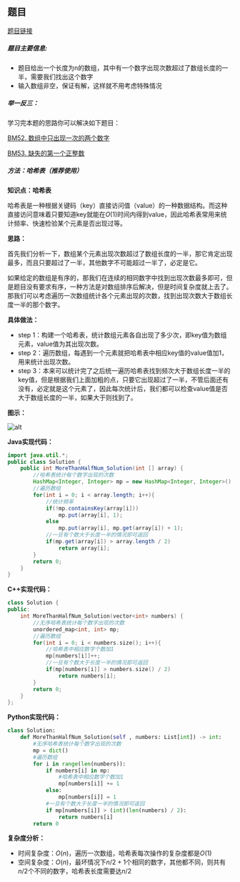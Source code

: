 ## 题目
[题目链接](https://www.nowcoder.com/practice/e8a1b01a2df14cb2b228b30ee6a92163?tpId=295&tqId=23271&sourceUrl=/exam/oj&channenl=wgithub&fromPut=wgithub)

##### 题目主要信息:
- 题目给出一个长度为n的数组，其中有一个数字出现次数超过了数组长度的一半，需要我们找出这个数字
- 输入数组非空，保证有解，这样就不用考虑特殊情况

##### 举一反三：

学习完本题的思路你可以解决如下题目：

[BM52. 数组中只出现一次的两个数字](https://www.nowcoder.com/practice/389fc1c3d3be4479a154f63f495abff8?tpId=295&tqId=1375231)

[BM53. 缺失的第一个正整数](https://www.nowcoder.com/practice/50ec6a5b0e4e45348544348278cdcee5?tpId=295&tqId=2188893)

##### 方法：哈希表（推荐使用）

**知识点：哈希表**

哈希表是一种根据关键码（key）直接访问值（value）的一种数据结构。而这种直接访问意味着只要知道key就能在$O(1)$时间内得到value，因此哈希表常用来统计频率、快速检验某个元素是否出现过等。

**思路：**

首先我们分析一下，数组某个元素出现次数超过了数组长度的一半，那它肯定出现最多，而且只要超过了一半，其他数字不可能超过一半了，必定是它。

如果给定的数组是有序的，那我们在连续的相同数字中找到出现次数最多即可，但是题目没有要求有序，一种方法是对数组排序后解决，但是时间复杂度就上去了。那我们可以考虑遍历一次数组统计各个元素出现的次数，找到出现次数大于数组长度一半的那个数字。

**具体做法：**

- step 1：构建一个哈希表，统计数组元素各自出现了多少次，即key值为数组元素，value值为其出现次数。
- step 2：遍历数组，每遇到一个元素就把哈希表中相应key值的value值加1，用来统计出现次数。
- step 3：本来可以统计完了之后统一遍历哈希表找到频次大于数组长度一半的key值，但是根据我们上面加粗的点，只要它出现超过了一半，不管后面还有没有，必定就是这个元素了，因此每次统计后，我们都可以检查value值是否大于数组长度的一半，如果大于则找到了。

**图示：**

![alt](https://uploadfiles.nowcoder.com/images/20220201/397721558_1643703481581/0A01E83A481A4919FAE203E7BB77FDD3)

**Java实现代码：**
```java
import java.util.*;
public class Solution {
    public int MoreThanHalfNum_Solution(int [] array) {
        //哈希表统计每个数字出现的次数
        HashMap<Integer, Integer> mp = new HashMap<Integer, Integer>(); 
        //遍历数组
        for(int i = 0; i < array.length; i++){ 
            //统计频率
            if(!mp.containsKey(array[i]))
                mp.put(array[i], 1);
            else
                mp.put(array[i], mp.get(array[i]) + 1);
            //一旦有个数大于长度一半的情况即可返回
            if(mp.get(array[i]) > array.length / 2) 
                return array[i];
        }
        return 0;
    }
}
```
**C++实现代码：**
```cpp
class Solution {
public:
    int MoreThanHalfNum_Solution(vector<int> numbers) {
        //无序哈希表统计每个数字出现的次数
        unordered_map<int, int> mp; 
        //遍历数组
        for(int i = 0; i < numbers.size(); i++){ 
            //哈希表中相应数字个数加1
            mp[numbers[i]]++; 
            //一旦有个数大于长度一半的情况即可返回
            if(mp[numbers[i]] > numbers.size() / 2) 
                return numbers[i];
        }
        return 0;
    }
};
```

**Python实现代码：**
```python
class Solution:
    def MoreThanHalfNum_Solution(self , numbers: List[int]) -> int:
        #无序哈希表统计每个数字出现的次数
        mp = dict() 
        #遍历数组
        for i in range(len(numbers)): 
            if numbers[i] in mp:
                #哈希表中相应数字个数加1
                mp[numbers[i]] += 1  
            else:
                mp[numbers[i]] = 1
            #一旦有个数大于长度一半的情况即可返回
            if mp[numbers[i]] > (int)(len(numbers) / 2): 
                return numbers[i]
        return 0
```

**复杂度分析：**
- 时间复杂度：$O(n)$，遍历一次数组，哈希表每次操作的复杂度都是$O(1)$
- 空间复杂度：$O(n)$，最坏情况下$n/2+1$个相同的数字，其他都不同，则共有$n/2$个不同的数字，哈希表长度需要达$n/2$